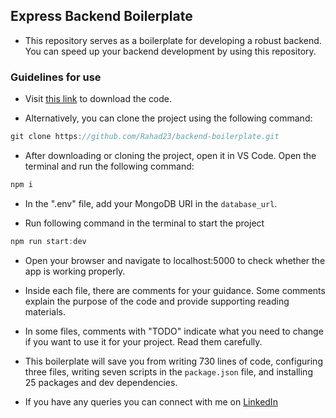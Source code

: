 ## Express Backend Boilerplate

- This repository serves as a boilerplate for developing a robust backend. You can speed up your backend development by using this repository.

### Guidelines for use

- Visit [this link](https://github.com/Rahad23/backend-boilerplate) to download the code. 

- Alternatively, you can clone the project using the following command: 

```javascript
git clone https://github.com/Rahad23/backend-boilerplate.git
```

- After downloading or cloning the project, open it in VS Code. Open the terminal and run the following command:

```javascript
npm i
```

- In the ".env" file, add your MongoDB URI in the `database_url`. 

- Run following command in the terminal to start the project

```javascript
npm run start:dev
```

- Open your browser and navigate to localhost:5000 to check whether the app is working properly. 

- Inside each file, there are comments for your guidance. Some comments explain the purpose of the code and provide supporting reading materials. 

- In some files, comments with "TODO" indicate what you need to change if you want to use it for your project. Read them carefully. 

- This boilerplate will save you from writing 730 lines of code, configuring three files, writing seven scripts in the `package.json` file, and installing 25 packages and dev dependencies.

- If you have any queries you can connect with me on [LinkedIn](https://www.linkedin.com/in/developer-rahad-hasan/)
